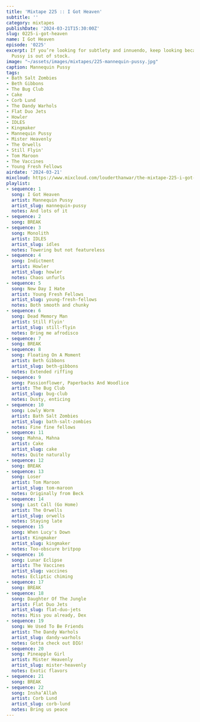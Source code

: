```yaml
---
title: 'Mixtape 225 :: I Got Heaven'
subtitle: ''
category: mixtapes
publishDate: '2024-03-21T15:30:00Z'
slug: 0225-i-got-heaven
name: I Got Heaven
episode: '0225'
excerpt: If you’re looking for subtlety and innuendo, keep looking because Mannequin
  Pussy is out of stock.
image: "~/assets/images/mixtapes/225-mannequin-pussy.jpg"
caption: Mannequin Pussy
tags:
- Bath Salt Zombies
- Beth Gibbons
- The Bug Club
- Cake
- Corb Lund
- The Dandy Warhols
- Flat Duo Jets
- Howler
- IDLES
- Kingmaker
- Mannequin Pussy
- Mister Heavenly
- The Orwells
- Still Flyin'
- Tom Maroon
- The Vaccines
- Young Fresh Fellows
airdate: '2024-03-21'
mixcloud: https://www.mixcloud.com/louderthanwar/the-mixtape-225-i-got-heaven-2024-03-21/
playlist:
- sequence: 1
  song: I Got Heaven
  artist: Mannequin Pussy
  artist_slug: mannequin-pussy
  notes: And lots of it
- sequence: 2
  song: BREAK
- sequence: 3
  song: Monolith
  artist: IDLES
  artist_slug: idles
  notes: Towering but not featureless
- sequence: 4
  song: Indictment
  artist: Howler
  artist_slug: howler
  notes: Chaos unfurls
- sequence: 5
  song: New Day I Hate
  artist: Young Fresh Fellows
  artist_slug: young-fresh-fellows
  notes: Both smooth and chunky
- sequence: 6
  song: Dead Memory Man
  artist: Still Flyin'
  artist_slug: still-flyin
  notes: Bring me afrodisco
- sequence: 7
  song: BREAK
- sequence: 8
  song: Floating On A Moment
  artist: Beth Gibbons
  artist_slug: beth-gibbons
  notes: Extended riffing
- sequence: 9
  song: Passionflower, Paperbacks And Woodlice
  artist: The Bug Club
  artist_slug: bug-club
  notes: Dusty, enticing
- sequence: 10
  song: Lowly Worm
  artist: Bath Salt Zombies
  artist_slug: bath-salt-zombies
  notes: Fine fine fellows
- sequence: 11
  song: Mahna, Mahna
  artist: Cake
  artist_slug: cake
  notes: Quite naturally
- sequence: 12
  song: BREAK
- sequence: 13
  song: Loser
  artist: Tom Maroon
  artist_slug: tom-maroon
  notes: Originally from Beck
- sequence: 14
  song: Last Call (Go Home)
  artist: The Orwells
  artist_slug: orwells
  notes: Staying late
- sequence: 15
  song: When Lucy's Down
  artist: Kingmaker
  artist_slug: kingmaker
  notes: Too-obscure britpop
- sequence: 16
  song: Lunar Eclipse
  artist: The Vaccines
  artist_slug: vaccines
  notes: Ecliptic chiming
- sequence: 17
  song: BREAK
- sequence: 18
  song: Daughter Of The Jungle
  artist: Flat Duo Jets
  artist_slug: flat-duo-jets
  notes: Miss you already, Dex
- sequence: 19
  song: We Used To Be Friends
  artist: The Dandy Warhols
  artist_slug: dandy-warhols
  notes: Gotta check out DIG!
- sequence: 20
  song: Pineapple Girl
  artist: Mister Heavenly
  artist_slug: mister-heavenly
  notes: Exotic flavors
- sequence: 21
  song: BREAK
- sequence: 22
  song: Insha’Allah
  artist: Corb Lund
  artist_slug: corb-lund
  notes: Bring us peace
---
```


